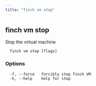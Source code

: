 ```yaml
---
title: "finch vm stop"
---
```


## finch vm stop

Stop the virtual machine

```
  finch vm stop [flags]
```

### Options

```
  -f, --force   forcibly stop finch VM
  -h, --help    help for stop
```
